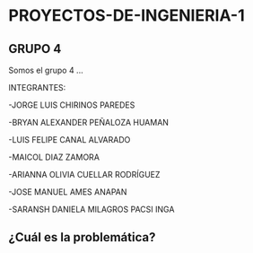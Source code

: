 # PROYECTOS-DE-INGENIERIA-1
## **GRUPO 4**



Somos el grupo 4 ... 

INTEGRANTES:

-JORGE LUIS CHIRINOS PAREDES

-BRYAN ALEXANDER PEÑALOZA HUAMAN

-LUIS FELIPE CANAL ALVARADO

-MAICOL DIAZ ZAMORA

-ARIANNA OLIVIA CUELLAR RODRÍGUEZ

-JOSE MANUEL AMES ANAPAN

-SARANSH DANIELA MILAGROS PACSI INGA

## ¿Cuál es la problemática?
